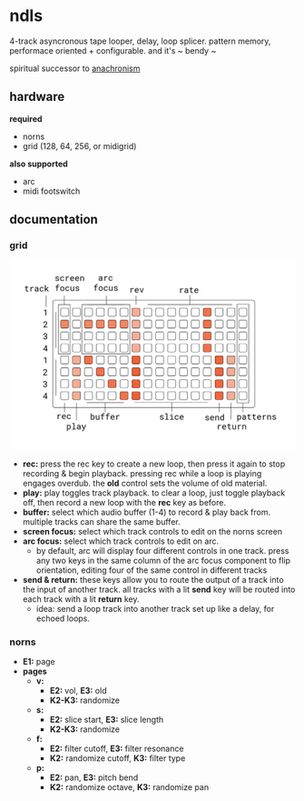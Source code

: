 # ndls

4-track asyncronous tape looper, delay, loop splicer. pattern memory, performace oriented + configurable. and it's ~ bendy ~

spiritual successor to [anachronism](https://github.com/andr-ew/prosody#anachronsim)

## hardware

**required**
- norns
- grid (128, 64, 256, or midigrid)

**also supported**
- arc
- midi footswitch

## documentation

### grid

![documentation image](lib/doc/ndls_128.png)

- **rec:** press the rec key to create a new loop, then press it again to stop recording & begin playback. pressing rec while a loop is playing engages overdub. the **old** control sets the volume of old material.
- **play:** play toggles track playback. to clear a loop, just toggle playback off, then record a new loop with the **rec** key as before.
- **buffer:** select which audio buffer (1-4) to record & play back from. multiple tracks can share the same buffer.
- **screen focus:** select which track controls to edit on the norns screen
- **arc focus:** select which track controls to edit on arc. 
  - by default, arc will display four different controls in one track. press any two keys in the same column of the arc focus component to flip orientation, editing four of the same control in different tracks
- **send & return:** these keys allow you to route the output of a track into the input of another track. all tracks with a lit **send** key will be routed into each track with a lit **return** key.
  - idea: send a loop track into another track set up like a delay, for echoed loops.

### norns
- **E1:** page
- **pages**
  - **v:** 
    - **E2:** vol, **E3:** old
    - **K2-K3:** randomize
  - **s:** 
    - **E2:** slice start, **E3:** slice length
    - **K2-K3:** randomize 
  - **f:** 
    - **E2:** filter cutoff, **E3:** filter resonance
    - **K2:** randomize cutoff, **K3:** filter type
  - **p:** 
    - **E2:** pan, **E3:** pitch bend
    - **K2:** randomize octave, **K3:** randomize pan


